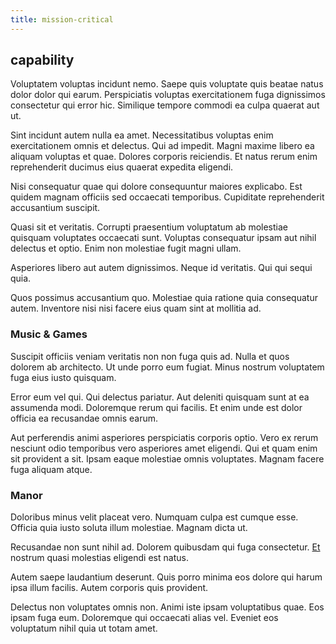 ```yaml
---
title: mission-critical
---
```


## capability

Voluptatem voluptas incidunt nemo. Saepe quis voluptate quis beatae natus dolor dolor qui earum. Perspiciatis voluptas exercitationem fuga dignissimos consectetur qui error hic. Similique tempore commodi ea culpa quaerat aut ut.

Sint incidunt autem nulla ea amet. Necessitatibus voluptas enim exercitationem omnis et delectus. Qui ad impedit. Magni maxime libero ea aliquam voluptas et quae. Dolores corporis reiciendis. Et natus rerum enim reprehenderit ducimus eius quaerat expedita eligendi.

Nisi consequatur quae qui dolore consequuntur maiores explicabo. Est quidem magnam officiis sed occaecati temporibus. Cupiditate reprehenderit accusantium suscipit.

Quasi sit et veritatis. Corrupti praesentium voluptatum ab molestiae quisquam voluptates occaecati sunt. Voluptas consequatur ipsam aut nihil delectus et optio. Enim non molestiae fugit magni ullam.

Asperiores libero aut autem dignissimos. Neque id veritatis. Qui qui sequi quia.

Quos possimus accusantium quo. Molestiae quia ratione quia consequatur autem. Inventore nisi nisi facere eius quam sint at mollitia ad.

### Music & Games

Suscipit officiis veniam veritatis non non fuga quis ad. Nulla et quos dolorem ab architecto. Ut unde porro eum fugiat. Minus nostrum voluptatem fuga eius iusto quisquam.

Error eum vel qui. Qui delectus pariatur. Aut deleniti quisquam sunt at ea assumenda modi. Doloremque rerum qui facilis. Et enim unde est dolor officia ea recusandae omnis earum.

Aut perferendis animi asperiores perspiciatis corporis optio. Vero ex rerum nesciunt odio temporibus vero asperiores amet eligendi. Qui et quam enim sit provident a sit. Ipsam eaque molestiae omnis voluptates. Magnam facere fuga aliquam atque.

### Manor

Doloribus minus velit placeat vero. Numquam culpa est cumque esse. Officia quia iusto soluta illum molestiae. Magnam dicta ut.

Recusandae non sunt nihil ad. Dolorem quibusdam qui fuga consectetur. [Et](/facere/temporibus/adipisci/molestias/incredible_fresh_shirt_clothing_&_music_tasty.md) nostrum quasi molestias eligendi est natus.

Autem saepe laudantium deserunt. Quis porro minima eos dolore qui harum ipsa illum facilis. Autem corporis quis provident.

Delectus non voluptates omnis non. Animi iste ipsam voluptatibus quae. Eos ipsam fuga eum. Doloremque qui occaecati alias vel. Eveniet eos voluptatum nihil quia ut totam amet.

